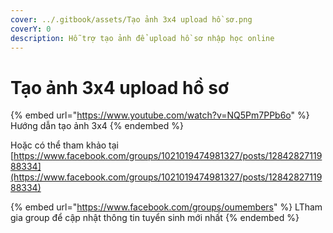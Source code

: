 ```yaml
---
cover: ../.gitbook/assets/Tạo ảnh 3x4 upload hồ sơ.png
coverY: 0
description: Hỗ trợ tạo ảnh để upload hồ sơ nhập học online
---
```


# Tạo ảnh 3x4 upload hồ sơ

{% embed url="https://www.youtube.com/watch?v=NQ5Pm7PPb6o" %}
Hướng dẫn tạo ảnh 3x4
{% endembed %}

Hoặc có thể tham khảo tại [https://www.facebook.com/groups/1021019474981327/posts/1284282711988334](https://www.facebook.com/groups/1021019474981327/posts/1284282711988334)

{% embed url="https://www.facebook.com/groups/oumembers" %}
LTham gia group để cập nhật thông tin tuyển sinh mới nhất
{% endembed %}
